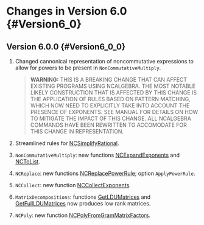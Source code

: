 # Changes in Version 6.0 {#Version6_0}

## Version 6.0.0 {#Version6_0_0}

1. Changed cannonical representation of noncommutative expressions to
   allow for powers to be present in `NonCommutativeMultiply`.

   > **WARNING:** THIS IS A BREAKING CHANGE THAT CAN AFFECT EXISTING
   > PROGRAMS USING NCALGEBRA. THE MOST NOTABLE LIKELY CONSTRUCTION THAT
   > IS AFFECTED BY THIS CHANGE IS THE APPLICATION OF RULES BASED ON
   > PATTERN MATCHING, WHICH NOW NEED TO EXPLICITLY TAKE INTO ACCOUNT
   > THE PRESENCE OF EXPONENTS. SEE MANUAL FOR DETAILS ON HOW TO
   > MITIGATE THE IMPACT OF THIS CHANGE. ALL NCALGEBRA COMMANDS HAVE
   > BEEN REWRITTEN TO ACCOMODATE FOR THIS CHANGE IN REPRESENTATION.

2. Streamlined rules for [NCSimplifyRational](#NCSimplifyRational).
3. `NonCommutativeMultiply`: new functions
[NCExpandExponents](#NCExpandExponents) and [NCToList](#NCToList).
4. `NCReplace`: new functions
[NCReplacePowerRule](#NCReplacePowerRule); option `ApplyPowerRule`.
5. `NCCollect`: new function [NCCollectExponents](#NCCollectExponents).
6. `MatrixDecompositions`: functions [GetLDUMatrices](#GetLDUMatrices) and [GetFullLDUMatrices](#GetFullLDUMatrices) now produces low rank matrices.
7. `NCPoly`: new function [NCPolyFromGramMatrixFactors](#NCPolyFromGramMatrixFactors).
